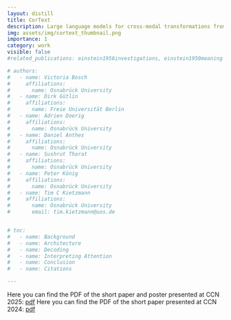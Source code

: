 ```yaml
---
layout: distill
title: CorText
description: Large language models for cross-modal transformations from visually evoked brain responses to language
img: assets/img/cortext_thumbnail.png
importance: 1
category: work
visible: false
#related_publications: einstein1956investigations, einstein1950meaning

# authors:
#   - name: Victoria Bosch
#     affiliations:
#       name: Osnabrück University
#   - name: Dirk Gütlin
#     affiliations:
#       name: Freie Universität Berlin
#   - name: Adrien Doerig
#     affiliations:
#       name: Osnabrück University
#   - name: Daniel Anthes
#     affiliations:
#       name: Osnabrück University
#   - name: Sushrut Thorat
#     affiliations:
#       name: Osnabrück University
#   - name: Peter König
#     affiliations:
#       name: Osnabrück University
#   - name: Tim C Kietzmann
#     affiliations:
#       name: Osnabrück University
#       email: tim.kietzmann@uos.de


# toc:
#   - name: Background
#   - name: Architecture
#   - name: Decoding
#   - name: Interpreting Attention
#   - name: Conclusion
#   - name: Citations

---
```

Here you can find the PDF of the short paper and poster presented at CCN 2025: [pdf](/assets/pdf/CorText_QA_CCN2025.pdf)
Here you can find the PDF of the short paper presented at CCN 2024: [pdf](/assets/pdf/Cortext_Bosch_CCN2024.pdf)
